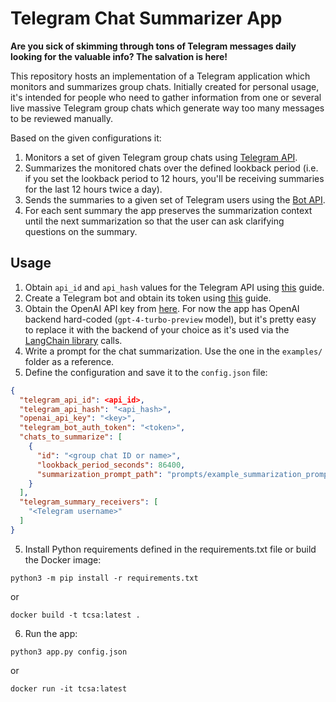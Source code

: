 # Telegram Chat Summarizer App

**Are you sick of skimming through tons of Telegram messages daily looking for the valuable info? The salvation is here!**

This repository hosts an implementation of a Telegram application which monitors and summarizes group chats. Initially
created for personal usage, it's intended for people who need to gather information from one or several live massive
Telegram group chats which generate way too many messages to be reviewed manually.

Based on the given configurations it:

1. Monitors a set of given Telegram group chats using [Telegram API](https://core.telegram.org/#telegram-api).
2. Summarizes the monitored chats over the defined lookback period (i.e. if you set the lookback period to 12 hours,
   you'll be receiving summaries for the last 12 hours twice a day).
3. Sends the summaries to a given set of Telegram users using the [Bot API](https://core.telegram.org/#bot-api).
4. For each sent summary the app preserves the summarization context until the next summarization so that the user can
   ask clarifying questions on the summary.

## Usage

1. Obtain `api_id` and `api_hash` values for the Telegram API
   using [this](https://core.telegram.org/api/obtaining_api_id#obtaining-api-id) guide.
2. Create a Telegram bot and obtain its token
   using [this](https://core.telegram.org/bots/tutorial#obtain-your-bot-token) guide.
3. Obtain the OpenAI API key from [here](https://platform.openai.com/api-keys). For now the app has OpenAI backend
   hard-coded (`gpt-4-turbo-preview` model), but it's pretty easy to replace it with the backend of your choice as it's
   used via the [LangChain library](https://github.com/langchain-ai/langchain) calls.
4. Write a prompt for the chat summarization. Use the one in the `examples/` folder as a reference.
5. Define the configuration and save it to the `config.json` file:

```json
{
  "telegram_api_id": <api_id>,
  "telegram_api_hash": "<api_hash>",
  "openai_api_key": "<key>",
  "telegram_bot_auth_token": "<token>",
  "chats_to_summarize": [
    {
      "id": "<group chat ID or name>",
      "lookback_period_seconds": 86400,
      "summarization_prompt_path": "prompts/example_summarization_prompt.txt"
    }
  ],
  "telegram_summary_receivers": [
    "<Telegram username>"
  ]
}
```

5. Install Python requirements defined in the requirements.txt file or build the Docker image:

```shell
python3 -m pip install -r requirements.txt
```

or

```shell
docker build -t tcsa:latest .
```

6. Run the app:

```shell
python3 app.py config.json
```

or

```shell
docker run -it tcsa:latest
```
